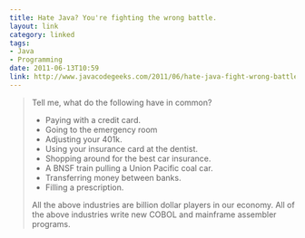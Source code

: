 ```yaml
---
title: Hate Java? You're fighting the wrong battle.
layout: link
category: linked
tags:
- Java
- Programming
date: 2011-06-13T10:59
link: http://www.javacodegeeks.com/2011/06/hate-java-fight-wrong-battle.html
---
```


> Tell me, what do the following have in common?
> 
> * Paying with a credit card.
> * Going to the emergency room
> * Adjusting your 401k.
> * Using your insurance card at the dentist.
> * Shopping around for the best car insurance.
> * A BNSF train pulling a Union Pacific coal car.
> * Transferring money between banks.
> * Filling a prescription.
> 
> All the above industries are billion dollar players in our economy. All of the above industries write new COBOL and mainframe assembler programs.
